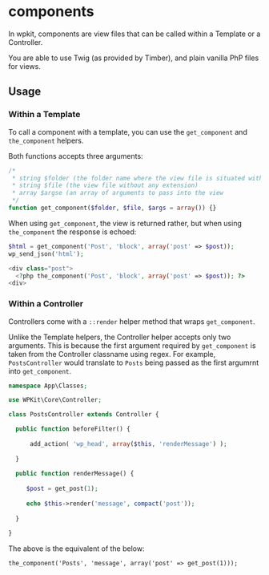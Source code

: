 
# components

In wpkit, components are view files that can be called within a Template or a Controller.

You are able to use Twig (as provided by Timber), and plain vanilla PhP files for views.

## Usage

### Within a Template

To call a component with a template, you can use the `get_component` and `the_component` helpers.

Both functions accepts three arguments:

```php
/*
 * string $folder (the folder name where the view file is situated within the Components folder
 * string $file (the view file without any extension)
 * array $argse (an array of arguments to pass into the view
 */
function get_component($folder, $file, $args = array()) {}
```

When using `get_component`, the view is returned rather, but when using `the_component` the response is echoed:

```php
$html = get_component('Post', 'block', array('post' => $post));
wp_send_json('html');
```

```php
<div class="post">
  <?php the_component('Post', 'block', array('post' => $post)); ?>
<div>
```

### Within a Controller

Controllers come with a `::render` helper method that wraps `get_component`.

Unlike the Template helpers, the Controller helper accepts only two arguments. This is because the first argument required by `get_component` is taken from the Controller classname using regex. For example, `PostsController` would translate to `Posts` being passed as the first argumrnt into `get_component`.

```php
namespace App\Classes;

use WPKit\Core\Controller;

class PostsController extends Controller {

  public function beforeFilter() {
  
      add_action( 'wp_head', array($this, 'renderMessage') );
      
  }
  
  public function renderMessage() {
  
     $post = get_post(1);
     
     echo $this->render('message', compact('post'));
     
  }
  
}
```

The above is the equivalent of the below:

`the_component('Posts', 'message', array('post' => get_post(1)));`
